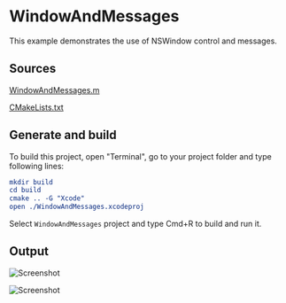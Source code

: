 # WindowAndMessages

This example demonstrates the use of NSWindow control and messages.

## Sources

[WindowAndMessages.m](WindowAndMessages.m)

[CMakeLists.txt](CMakeLists.txt)

## Generate and build

To build this project, open "Terminal", go to your project folder and type following lines:

``` cmake
mkdir build
cd build
cmake .. -G "Xcode"
open ./WindowAndMessages.xcodeproj
```

Select `WindowAndMessages` project and type Cmd+R to build and run it.

## Output

![Screenshot](../../../docs/Pictures/WindowAndMessages.png)

![Screenshot](../../../docs/Pictures/WindowAndMessagesDark.png)
